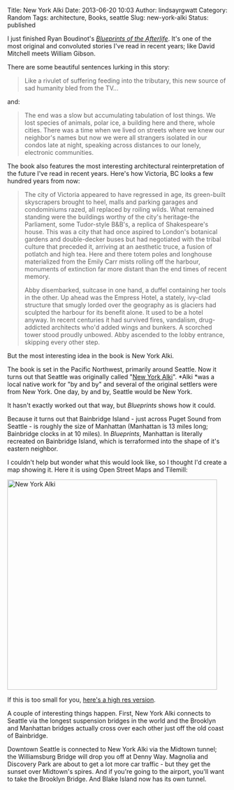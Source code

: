 Title: New York Alki
Date: 2013-06-20 10:03
Author: lindsayrgwatt
Category: Random
Tags: architecture, Books, seattle
Slug: new-york-alki
Status: published

I just finished Ryan Boudinot's [*Blueprints of the Afterlife*](http://www.amazon.com/Blueprints-Afterlife-Ryan-Boudinot/dp/B00C01KWGY). It's one of the most original and convoluted stories I've read in recent years; like David Mitchell meets William Gibson.

There are some beautiful sentences lurking in this story:

> Like a rivulet of suffering feeding into the tributary, this new source of sad humanity bled from the TV...

and:

> The end was a slow but accumulating tabulation of lost things. We lost species of animals, polar ice, a building here and there, whole cities. There was a time when we lived on streets where we knew our neighbor's names but now we were all strangers isolated in our condos late at night, speaking across distances to our lonely, electronic communities.

The book also features the most interesting architectural reinterpretation of the future I've read in recent years. Here's how Victoria, BC looks a few hundred years from now:

> <div>
>
> The city of Victoria appeared to have regressed in age, its green-built skyscrapers brought to heel, malls and parking garages and condominiums razed, all replaced by roiling wilds. What remained standing were the buildings worthy of the city's heritage-the Parliament, some Tudor-style B&B's, a replica of Shakespeare's house. This was a city that had once aspired to London's botanical gardens and double-decker buses but had negotiated with the tribal culture that preceded it, arriving at an aesthetic truce, a fusion of potlatch and high tea. Here and there totem poles and longhouse materialized from the Emily Carr mists rolling off the harbour, monuments of extinction far more distant than the end times of recent memory.
>
> </div>
>
> <div>
>
> </div>
>
> <div>
>
> Abby disembarked, suitcase in one hand, a duffel containing her tools in the other. Up ahead was the Empress Hotel, a stately, ivy-clad structure that smugly lorded over the geography as is glaciers had sculpted the harbour for its benefit alone. It used to be a hotel anyway. In recent centuries it had survived fires, vandalism, drug-addicted architects who'd added wings and bunkers. A scorched tower stood proudly unbowed. Abby ascended to the lobby entrance, skipping every other step.
>
> </div>

But the most interesting idea in the book is New York Alki.

The book is set in the Pacific Northwest, primarily around Seattle. Now it turns out that Seattle was originally called "[New York Alki](http://en.wikipedia.org/wiki/Alki_Point,_Seattle#History)". *Alki *was a local native work for "by and by" and several of the original settlers were from New York. One day, by and by, Seattle would be New York.

It hasn't exactly worked out that way, but *Blueprints* shows how it could.

Because it turns out that Bainbridge Island - just across Puget Sound from Seattle - is roughly the size of Manhattan (Manhattan is 13 miles long; Bainbridge clocks in at 10 miles). In *Blueprints*, Manhattan is literally recreated on Bainbridge Island, which is terraformed into the shape of it's eastern neighbor.

I couldn't help but wonder what this would look like, so I thought I'd create a map showing it. Here it is using Open Street Maps and Tilemill:

<div>

[<img src="{static}/images/2013/06/new-york-alki-small.png" class="aligncenter size-full " width="480" height="480" alt="New York Alki" />]({static}/images/2013/06/new-york-alki-small.png)

</div>

<div>

If this is too small for you, [here's a high res version](https://dl.dropboxusercontent.com/u/16274488/new%20york%20alki.jpg).

A couple of interesting things happen. First, New York Alki connects to Seattle via the longest suspension bridges in the world and the Brooklyn and Manhattan bridges actually cross over each other just off the old coast of Bainbridge.

Downtown Seattle is connected to New York Alki via the Midtown tunnel; the Williamsburg Bridge will drop you off at Denny Way. Magnolia and Discovery Park are about to get a lot more car traffic - but they get the sunset over Midtown's spires. And if you're going to the airport, you'll want to take the Brooklyn Bridge. And Blake Island now has its own tunnel.

</div>
